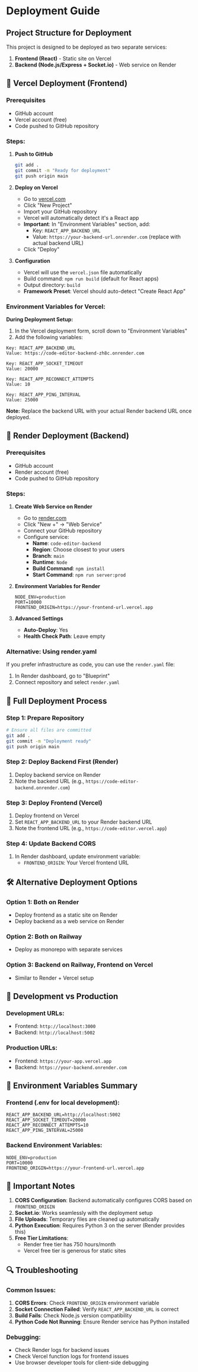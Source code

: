 # Deployment Guide

## Project Structure for Deployment

This project is designed to be deployed as two separate services:
1. **Frontend (React)** - Static site on Vercel
2. **Backend (Node.js/Express + Socket.io)** - Web service on Render

## 🚀 Vercel Deployment (Frontend)

### Prerequisites
- GitHub account
- Vercel account (free)
- Code pushed to GitHub repository

### Steps:

1. **Push to GitHub**
   ```bash
   git add .
   git commit -m "Ready for deployment"
   git push origin main
   ```

2. **Deploy on Vercel**
   - Go to [vercel.com](https://vercel.com)
   - Click "New Project"
   - Import your GitHub repository
   - Vercel will automatically detect it's a React app
   - **Important**: In "Environment Variables" section, add:
     - Key: `REACT_APP_BACKEND_URL`
     - Value: `https://your-backend-url.onrender.com` (replace with actual backend URL)
   - Click "Deploy"

3. **Configuration**
   - Vercel will use the `vercel.json` file automatically
   - Build command: `npm run build` (default for React apps)
   - Output directory: `build`
   - **Framework Preset**: Vercel should auto-detect "Create React App"

### Environment Variables for Vercel:

**During Deployment Setup:**
1. In the Vercel deployment form, scroll down to "Environment Variables"
2. Add the following variables:

```
Key: REACT_APP_BACKEND_URL
Value: https://code-editor-backend-zh8c.onrender.com
```

```
Key: REACT_APP_SOCKET_TIMEOUT  
Value: 20000
```

```
Key: REACT_APP_RECONNECT_ATTEMPTS
Value: 10
```

```
Key: REACT_APP_PING_INTERVAL
Value: 25000
```

**Note:** Replace the backend URL with your actual Render backend URL once deployed.

## 🎯 Render Deployment (Backend)

### Prerequisites
- GitHub account
- Render account (free)
- Code pushed to GitHub repository

### Steps:

1. **Create Web Service on Render**
   - Go to [render.com](https://render.com)
   - Click "New +" → "Web Service"
   - Connect your GitHub repository
   - Configure service:
     - **Name**: `code-editor-backend`
     - **Region**: Choose closest to your users
     - **Branch**: `main`
     - **Runtime**: `Node`
     - **Build Command**: `npm install`
     - **Start Command**: `npm run server:prod`

2. **Environment Variables for Render**
   ```
   NODE_ENV=production
   PORT=10000
   FRONTEND_ORIGIN=https://your-frontend-url.vercel.app
   ```

3. **Advanced Settings**
   - **Auto-Deploy**: Yes
   - **Health Check Path**: Leave empty

### Alternative: Using render.yaml
If you prefer infrastructure as code, you can use the `render.yaml` file:
1. In Render dashboard, go to "Blueprint"
2. Connect repository and select `render.yaml`

## 🔄 Full Deployment Process

### Step 1: Prepare Repository
```bash
# Ensure all files are committed
git add .
git commit -m "Deployment ready"
git push origin main
```

### Step 2: Deploy Backend First (Render)
1. Deploy backend service on Render
2. Note the backend URL (e.g., `https://code-editor-backend.onrender.com`)

### Step 3: Deploy Frontend (Vercel)
1. Deploy frontend on Vercel
2. Set `REACT_APP_BACKEND_URL` to your Render backend URL
3. Note the frontend URL (e.g., `https://code-editor.vercel.app`)

### Step 4: Update Backend CORS
1. In Render dashboard, update environment variable:
   - `FRONTEND_ORIGIN`: Your Vercel frontend URL

## 🛠 Alternative Deployment Options

### Option 1: Both on Render
- Deploy frontend as a static site on Render
- Deploy backend as a web service on Render

### Option 2: Both on Railway
- Deploy as monorepo with separate services

### Option 3: Backend on Railway, Frontend on Vercel
- Similar to Render + Vercel setup

## 🔧 Development vs Production

### Development URLs:
- Frontend: `http://localhost:3000`
- Backend: `http://localhost:5002`

### Production URLs:
- Frontend: `https://your-app.vercel.app`
- Backend: `https://your-backend.onrender.com`

## 📝 Environment Variables Summary

### Frontend (.env for local development):
```
REACT_APP_BACKEND_URL=http://localhost:5002
REACT_APP_SOCKET_TIMEOUT=20000
REACT_APP_RECONNECT_ATTEMPTS=10
REACT_APP_PING_INTERVAL=25000
```

### Backend Environment Variables:
```
NODE_ENV=production
PORT=10000
FRONTEND_ORIGIN=https://your-frontend-url.vercel.app
```

## 🚨 Important Notes

1. **CORS Configuration**: Backend automatically configures CORS based on `FRONTEND_ORIGIN`
2. **Socket.io**: Works seamlessly with the deployment setup
3. **File Uploads**: Temporary files are cleaned up automatically
4. **Python Execution**: Requires Python 3 on the server (Render provides this)
5. **Free Tier Limitations**: 
   - Render free tier has 750 hours/month
   - Vercel free tier is generous for static sites

## 🔍 Troubleshooting

### Common Issues:
1. **CORS Errors**: Check `FRONTEND_ORIGIN` environment variable
2. **Socket Connection Failed**: Verify `REACT_APP_BACKEND_URL` is correct
3. **Build Fails**: Check Node.js version compatibility
4. **Python Code Not Running**: Ensure Render service has Python installed

### Debugging:
- Check Render logs for backend issues
- Check Vercel function logs for frontend issues
- Use browser developer tools for client-side debugging
